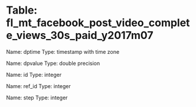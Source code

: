 Table: fl_mt_facebook_post_video_complete_views_30s_paid_y2017m07
=================================================================

Name: dptime
Type: timestamp with time zone

Name: dpvalue
Type: double precision

Name: id
Type: integer

Name: ref_id
Type: integer

Name: step
Type: integer

